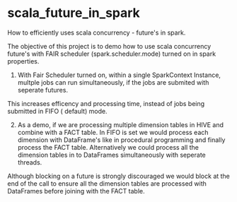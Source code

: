 # scala_future_in_spark
How to efficiently uses scala concurrency - future's in spark.

The objective of this project is to demo how to use scala concurrency future's with FAIR scheduler (spark.scheduler.mode) turned on in spark properties.

1) With Fair Scheduler turned on, within a single SparkContext Instance, multple jobs can run simultaneously, if the jobs are submited with seperate futures.

This increases efficency and processing time, instead of jobs being submitted in FIFO ( default) mode.

2) As a demo, if we are processing multiple dimension tables in HIVE and combine with a FACT table. In FIFO is set we would process each dimension with DataFrame's like in procedural programming and finally process the FACT table. Alternatively we could process all the dimension tables in to DataFrames simultaneously with seperate threads. 

Although blocking on a future is strongly discouraged we would block at the end of the call to ensure all the dimension tables are processed with DataFrames before joining with the FACT table.

